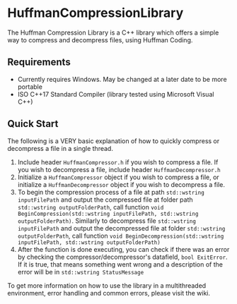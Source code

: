 # HuffmanCompressionLibrary
The Huffman Compression Library is a C++ library which offers a simple way to compress and decompress files, using Huffman Coding.

## Requirements
- Currently requires Windows. May be changed at a later date to be more portable
- ISO C++17 Standard Compiler (library tested using Microsoft Visual C++)

## Quick Start
The following is a VERY basic explanation of how to quickly compress or decompress a file in a single thread.

1. Include header ```HuffmanCompressor.h``` if you wish to compress a file. If you wish to decompress a file, include header ```HuffmanDecompressor.h```
2. Initialize a ```HuffmanCompressor``` object if you wish to compress a file, or initialize a ```HuffmanDecompressor``` object if you wish to decompress a file.
3. To begin the compression process of a file at path ```std::wstring inputFilePath``` and output the compressed file at folder path ```std::wstring outputFolderPath```, call function ```void BeginCompression(std::wstring inputFilePath, std::wstring outputFolderPath)```. Similarly to decompress file ```std::wstring inputFilePath``` and output the decompressed file at folder ```std::wstring outputFolderPath```, call function ```void BeginDecompression(std::wstring inputFilePath, std::wstring outputFolderPath)```
4. After the function is done executing, you can check if there was an error by checking the compressor/decompressor's datafield, ```bool ExitError```. If it is true, that means something went wrong and a description of the error will be in ```std::wstring StatusMessage```

To get more information on how to use the library in a multithreaded environment, error handling and common errors, please visit the wiki.
